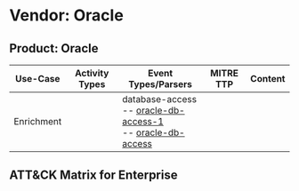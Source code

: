 Vendor: Oracle
==============
Product: Oracle
---------------
|  Use-Case  | Activity Types | Event Types/Parsers                                                                                                                                                      | MITRE TTP | Content |
|:----------:| -------------- | ------------------------------------------------------------------------------------------------------------------------------------------------------------------------ | --------- | ------- |
| Enrichment |                |  database-access<br> -- [oracle-db-access-1](../Parsers/parserContent_oracle-db-access-1.md)<br> -- [oracle-db-access](../Parsers/parserContent_oracle-db-access.md)<br> |           |         |

ATT&CK Matrix for Enterprise
----------------------------
